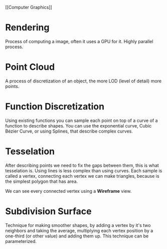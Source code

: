 [[Computer Graphics]]
# Rendering
Process of computing a image, often it uses a GPU for it.
Highly parallel process.

# Point Cloud 
A process of discretization of an object, the more LOD (level of detail) more points.

# Function Discretization
Using existing functions you can sample each point on top of a curve of a function to describe shapes.
You can use the exponential curve, Cubic Bézier Curve, or using Splines, that describe complex curves.


# Tesselation
After describing points we need to fix the gaps between them, this is what tesselation is.
Using lines is less complex than using curves.
Each sample is called a vertex, connecting each vertex we can make triangles, because is the simplest polygon that has area.

We can see every connected vertex using a **Wireframe** view.

# Subdivision Surface
Technique for making smoother shapes, by adding a vertex by it's two neighbors and taking the average, multiplying each vertex position by a one-third (or other value) and adding them up. This technique can be parameterized. 
